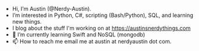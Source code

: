 - Hi, I’m Austin (@Nerdy-Austin). 
- I’m interested in Python, C#, scripting (Bash/Python), SQL, and learning new things.
- I blog about the stuff I'm working on at https://austinsnerdythings.com
- 🌱 I’m currently learning Swift and NoSQL (mongodb)
- 📫 How to reach me email me at austin at nerdyaustin dot com.

<!---
Nerdy-Austin/Nerdy-Austin is a ✨ special ✨ repository because its `README.md` (this file) appears on your GitHub profile.
You can click the Preview link to take a look at your changes.
--->
